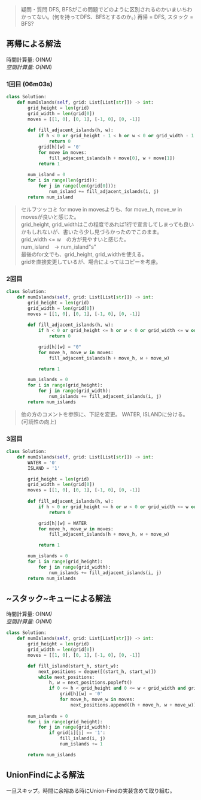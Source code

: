 
> 疑問・質問
> DFS, BFSがこの問題でどのように区別されるのかいまいちわかってない。(何を持ってDFS、BFSとするのか。)
> 再帰 = DFS, スタック = BFS?


## 再帰による解法
時間計算量: O(N*M)<br>
空間計算量: O(N*M)<br>
### 1回目 (06m03s)
```python
class Solution:
    def numIslands(self, grid: List[List[str]]) -> int:
        grid_height = len(grid)
        grid_width = len(grid[0])
        moves = [[1, 0], [0, 1], [-1, 0], [0, -1]]
        
        def fill_adjacent_islands(h, w):
            if h < 0 or grid_height - 1 < h or w < 0 or grid_width - 1 < w or grid[h][w] == '0':
                return 0
            grid[h][w] = '0'
            for move in moves:
                fill_adjacent_islands(h + move[0], w + move[1])
            return 1
            
        num_island = 0
        for i in range(len(grid)):
            for j in range(len(grid[0])):
                num_island += fill_adjacent_islands(i, j)
        return num_island
```

> セルフツッコミ
> for move in movesよりも、for move_h, move_w in movesが良いと感じた。<br>
> grid_height, grid_widthはこの程度であれば1行で宣言してしまっても良いかもしれないが、書いたら少し見づらかったのでこのまま。<br>
> grid_width <= w　の方が見やすいと感じた。<br>
> num_island　-> num_island"s"<br>
> 最後のfor文でも、grid_height, grid_widthを使える。<br>
> gridを直接変更しているが、場合によってはコピーを考慮。<br>

### 2回目
```python
class Solution:
    def numIslands(self, grid: List[List[str]]) -> int:
        grid_height = len(grid)
        grid_width = len(grid[0])
        moves = [[1, 0], [0, 1], [-1, 0], [0, -1]]
        
        def fill_adjacent_islands(h, w):
            if h < 0 or grid_height <= h or w < 0 or grid_width <= w or grid[h][w] == "0":
                return 0

            grid[h][w] = "0"
            for move_h, move_w in moves:
                fill_adjacent_islands(h + move_h, w + move_w)

            return 1

        num_islands = 0
        for i in range(grid_height):
            for j in range(grid_width):
                num_islands += fill_adjacent_islands(i, j)
        return num_islands
```


> 他の方のコメントを参照に、下記を変更。
> WATER, ISLANDに分ける。(可読性の向上)<br>
### 3回目
```python
class Solution:
    def numIslands(self, grid: List[List[str]]) -> int:
        WATER = '0'
        ISLAND = '1'

        grid_height = len(grid)
        grid_width = len(grid[0])
        moves = [[1, 0], [0, 1], [-1, 0], [0, -1]]
        
        def fill_adjacent_islands(h, w):
            if h < 0 or grid_height <= h or w < 0 or grid_width <= w or grid[h][w] == WATER:
                return 0

            grid[h][w] = WATER
            for move_h, move_w in moves:
                fill_adjacent_islands(h + move_h, w + move_w)

            return 1

        num_islands = 0
        for i in range(grid_height):
            for j in range(grid_width):
                num_islands += fill_adjacent_islands(i, j)
        return num_islands
```

## ~スタック~キューによる解法
時間計算量: O(N*M)<br>
空間計算量: O(N*M)<br>
```python
class Solution:
    def numIslands(self, grid: List[List[str]]) -> int:
        grid_height = len(grid)
        grid_width = len(grid[0])
        moves = [[1, 0], [0, 1], [-1, 0], [0, -1]]

        def fill_island(start_h, start_w):
            next_positions = deque([(start_h, start_w)])
            while next_positions:
                h, w = next_positions.popleft()
                if 0 <= h < grid_height and 0 <= w < grid_width and grid[h][w] == '1':
                    grid[h][w] = '0'
                    for move_h, move_w in moves:
                        next_positions.append((h + move_h, w + move_w))
                
        num_islands = 0
        for i in range(grid_height):
            for j in range(grid_width):
                if grid[i][j] == '1':
                    fill_island(i, j)
                    num_islands += 1

        return num_islands
```

## UnionFindによる解法
一旦スキップ。時間に余裕ある時にUnion-Findの実装含めて取り組む。

